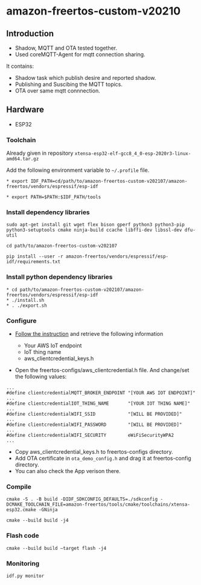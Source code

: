# amazon-freertos-custom-v20210
## Introduction
* Shadow, MQTT and OTA tested together.
* Used coreMQTT-Agent for mqtt connection sharing.

It contains:
* Shadow task which publish desire and reported shadow.
* Publishing and Suscibing the MQTT topics.
* OTA over same mqtt connnection.

## Hardware

- ESP32


### Toolchain

Already given in repository `xtensa-esp32-elf-gcc8_4_0-esp-2020r3-linux-amd64.tar.gz`

Add the following environment variable to `~/.profile` file.

```shell script
* export IDF_PATH=cd/path/to/amazon-freertos-custom-v202107/amazon-freertos/vendors/espressif/esp-idf

* export PATH=$PATH:$IDF_PATH/tools

```

### Install dependency libraries 
```shell script
sudo apt-get install git wget flex bison gperf python3 python3-pip python3-setuptools cmake ninja-build ccache libffi-dev libssl-dev dfu-util

cd path/to/amazon-freertos-custom-v202107

pip install --user -r amazon-freertos/vendors/espressif/esp-idf/requirements.txt
```

### Install python dependency libraries 
```shell script
* cd path/to/amazon-freertos-custom-v202107/amazon-freertos/vendors/espressif/esp-idf
* ./install.sh
* . ./export.sh
```

### Configure
* [Follow the instruction](https://docs.aws.amazon.com/freertos/latest/userguide/freertos-prereqs.html) and retrieve the following information 

   * Your AWS IoT endpoint
   * IoT thing name
   * aws_clientcredential_keys.h
* Open the freertos-configs/aws_clientcredential.h file. And change/set the following values:

```
...
#define clientcredentialMQTT_BROKER_ENDPOINT "[YOUR AWS IOT ENDPOINT]"
...
#define clientcredentialIOT_THING_NAME       "[YOUR IOT THING NAME]"
...
#define clientcredentialWIFI_SSID            "[WILL BE PROVIDED]"
...
#define clientcredentialWIFI_PASSWORD        "[WILL BE PROVIDED]"
...
#define clientcredentialWIFI_SECURITY        eWiFiSecurityWPA2
...
```

*  Copy aws_clientcredential_keys.h to freertos-configs directory.
*  Add OTA certificate in `ota_demo_config.h` and drag it at freertos-config directory. 
*  You can also check the App verison there.


### Compile 

```shell script
cmake -S . -B build -DIDF_SDKCONFIG_DEFAULTS=./sdkconfig -DCMAKE_TOOLCHAIN_FILE=amazon-freertos/tools/cmake/toolchains/xtensa-esp32.cmake -GNinja

cmake --build build -j4
```

### Flash code

```shell script
cmake --build build –target flash -j4
```
 
### Monitoring

```shell script
idf.py monitor
```
